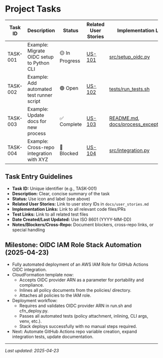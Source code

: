 # Project Tasks

| Task ID   | Description                                   | Status         | Related User Stories | Implementation Links                    | Test Links                             | Date Created | Last Updated | Notes/Blockers/Cross-Repo |
|-----------|-----------------------------------------------|----------------|---------------------|-----------------------------------------|----------------------------------------|--------------|--------------|--------------------------|
| TASK-001  | Example: Migrate OIDC setup to Python CLI     | 🟡 In Progress | [US-101](docs/user_stories.md#us-101) | [src/setup_oidc.py](src/setup_oidc.py)     | [tests/test_setup_oidc.py](tests/test_setup_oidc.py) | 2025-04-23   | 2025-04-23   | Blocked on AWS permissions |
| TASK-002  | Example: Add automated test runner script     | 🟢 Open        | [US-102](docs/user_stories.md#us-102) | [tests/run_tests.sh](tests/run_tests.sh)     | [tests/test_run_tests.sh](tests/test_run_tests.sh)   | 2025-04-23   | 2025-04-23   |                          |
| TASK-003  | Example: Update docs for new process          | ✅ Complete    | [US-103](docs/user_stories.md#us-103) | [README.md](README.md), [docs/process_exceptions.md](docs/process_exceptions.md) | [tests/test_docs.py](tests/test_docs.py)     | 2025-04-23   | 2025-04-23   |                          |
| TASK-004  | Example: Cross-repo integration with XYZ      | 🔴 Blocked     | [US-104](docs/user_stories.md#us-104) | [src/integration.py](src/integration.py)   | [tests/test_integration.py](tests/test_integration.py) | 2025-04-23   | 2025-04-23   | Blocked: Waiting for repo access; See [XYZ repo](https://github.com/org/xyz) |

<!--
Status Icons:
🟢 Open
🟡 In Progress
🔴 Blocked
✅ Complete
-->

## Task Entry Guidelines

- **Task ID:** Unique identifier (e.g., TASK-001)
- **Description:** Clear, concise summary of the task
- **Status:** Use icon and label (see above)
- **Related User Stories:** Link to user story IDs in `docs/user_stories.md`
- **Implementation Links:** Link to all relevant code files/PRs
- **Test Links:** Link to all related test files
- **Date Created/Last Updated:** Use ISO 8601 (YYYY-MM-DD)
- **Notes/Blockers/Cross-Repo:** Document blockers, cross-repo links, or special handling

## Milestone: OIDC IAM Role Stack Automation (2025-04-23)

- Fully automated deployment of an AWS IAM Role for GitHub Actions OIDC integration.
- CloudFormation template now:
  - Accepts OIDC provider ARN as a parameter for portability and compliance.
  - Inlines all policy documents from the policies/ directory.
  - Attaches all policies to the IAM role.
- Deployment workflow:
  - Requires and validates OIDC provider ARN in run.sh and cfn_deploy.py.
  - Passes all automated tests (policy attachment, inlining, CLI args, venv, etc.).
  - Stack deploys successfully with no manual steps required.
- Next: Automate GitHub Actions repo variable creation, expand integration tests, update documentation.

---

_Last updated: 2025-04-23_
